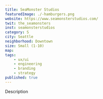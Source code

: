 ```yaml
---
title: SeaMonster Studios
featuredImage: ./-hamburgers.png
website: https://www.seamonsterstudios.com/
twit: the_seamonsters
inst: seamonsterstudios
category: S
city: Seattle
neighborhood: Downtown
size: Small (1-10)
map: 
tags:
    - ux/ui
    - engineering
    - branding
    - strategy
published: true
---
```


Description
